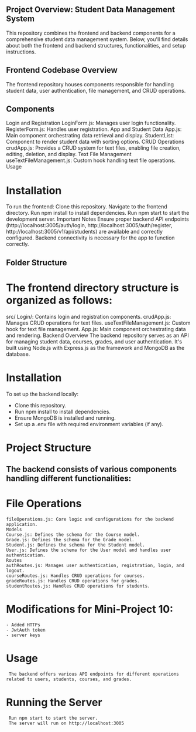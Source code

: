 ## Project Overview: Student Data Management System
This repository combines the frontend and backend components for a comprehensive student data management system. Below, you'll find details about both the frontend and backend structures, functionalities, and setup instructions.

## Frontend Codebase Overview
The frontend repository houses components responsible for handling student data, user authentication, file management, and CRUD operations.

## Components
Login and Registration
LoginForm.js: Manages user login functionality.
RegisterForm.js: Handles user registration.
App and Student Data
App.js: Main component orchestrating data retrieval and display.
StudentList: Component to render student data with sorting options.
CRUD Operations
crudApp.js: Provides a CRUD system for text files, enabling file creation, editing, deletion, and display.
Text File Management
useTextFileManagement.js: Custom hook handling text file operations.
Usage


# Installation
To run the frontend:
Clone this repository.
Navigate to the frontend directory.
Run npm install to install dependencies.
Run npm start to start the development server.
Important Notes
Ensure proper backend API endpoints 
(http://localhost:3005/auth/login, 
http://localhost:3005/auth/register,
http://localhost:3005/v1/api/students) are available and correctly configured.
Backend connectivity is necessary for the app to function correctly.

## Folder Structure
# The frontend directory structure is organized as follows:
src/
    Login/: Contains login and registration components.
    crudApp.js: Manages CRUD operations for text files.
    useTextFileManagement.js: Custom hook for text file management.
    App.js: Main component orchestrating data and rendering.
Backend Overview
The backend repository serves as an API for managing student data, courses, grades, and user authentication. It's built using Node.js with Express.js as the framework and MongoDB as the database.

# Installation

To set up the backend locally:
- Clone this repository.
- Run npm install to install dependencies.
- Ensure MongoDB is installed and running.
- Set up a .env file with required environment variables (if any).

# Project Structure

## The backend consists of various components handling different functionalities:

# File Operations
    fileOperations.js: Core logic and configurations for the backend application.
    Models
    Course.js: Defines the schema for the Course model.
    Grade.js: Defines the schema for the Grade model.
    Student.js: Defines the schema for the Student model.
    User.js: Defines the schema for the User model and handles user authentication.
    Routes
    authRoutes.js: Manages user authentication, registration, login, and logout.
    courseRoutes.js: Handles CRUD operations for courses.
    gradeRoutes.js: Handles CRUD operations for grades.
    studentRoutes.js: Handles CRUD operations for students.

# Modifications for Mini-Project 10:

    - Added HTTPs
    - JwtAuth token
    - server keys


# Usage
     The backend offers various API endpoints for different operations related to users, students, courses, and grades.

# Running the Server
     Run npm start to start the server.
     The server will run on http://localhost:3005 